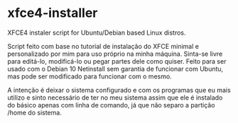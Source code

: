 # xfce4-installer
XFCE4 instaler script for Ubuntu/Debian based Linux distros.

Script feito com base no tutorial de instalação do XFCE minimal e personalizado por mim para uso próprio na minha máquina. Sinta-se livre para editá-lo, modificá-lo ou pegar partes dele como quiser. Feito para ser usado com o Debian 10 Netinstall sem garantia de funcionar com Ubuntu, mas pode ser modificado para funcionar com o mesmo. 

A intenção é deixar o sistema configurado e com os programas que eu mais utilizo e sinto necessário de ter no meu sistema assim que ele é instalado do básico apenas com linha de comando, já que não separo a partição /home do sistema. 
